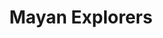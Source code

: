---
layout: portfolio
title: Mayan Explorers
# FB and Jekyll SEO Tag values
description: Image depicting my kid characters Daniel and Elias trekking through the ruins of a Mayan city.
image: /assets/images/portfolio/2015_i_explorersOne@400w.jpg
# End FB and Jekyll SEO Tag values
categories: 
    - homepage
    - illustration
pretty_category: Illustration
pretty_title: Mayan Explorers
sort_number: 03
permalink: /portfolio/illustration/mayanexplorers
masonryimage: /assets/images/portfolio/2015_i_explorersOne@400w.jpg
fullsizeimage: /assets/images/portfolio/2015_i_explorersOne@1500w.jpg
work_details:
    - Digital Illustration, 2015
    - I visited Guatemala and the ruins of the Mayan city of Tikal around this time, so this piece was sort of inspired by it.
---